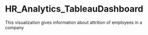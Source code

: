 # HR_Analytics_TableauDashboard
This visualization gives information about attrition of employees in a company
